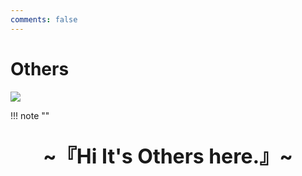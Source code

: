 ```yaml
---
comments: false
---
```

# Others

![](https://s2.loli.net/2024/04/26/nEJ9cLoDqKUpIhP.png)

!!! note "" 
    <br><br>
    <div align="center" style="font-size:32px;font-weight:bold">
        ~『Hi It's Others here.』~
    </div>
    <br><br><br>